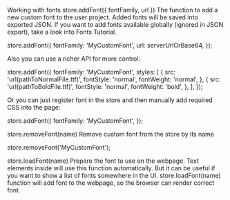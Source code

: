 Working with fonts
store.addFont({ fontFamily, url })​
The function to add a new custom font to the user project. Added fonts will be saved into exported JSON. If you want to add fonts available globally (ignored in JSON export), take a look into Fonts Tutorial.

store.addFont({
  fontFamily: 'MyCustomFont',
  url: serverUrlOrBase64,
});


Also you can use a richer API for more control:

store.addFont({
  fontFamily: 'MyCustomFont',
  styles: [
    {
      src: 'url(pathToNormalFile.ttf)',
      fontStyle: 'normal',
      fontWeight: 'normal',
    },
    {
      src: 'url(pathToBoldFile.ttf)',
      fontStyle: 'normal',
      fontWeight: 'bold',
    },
  ],
});


Or you can just register font in the store and then manually add required CSS into the page:

store.addFont({
  fontFamily: 'MyCustomFont',
});


store.removeFont(name)​
Remove custom font from the store by its name

store.removeFont('MyCustomFont');


store.loadFont(name)​
Prepare the font to use on the webpage. Text elements inside <Workarea> will use this function automatically. But it can be useful if you want to show a list of fonts somewhere in the UI. store.loadFont(name) function will add font to the webpage, so the browser can render correct font.
